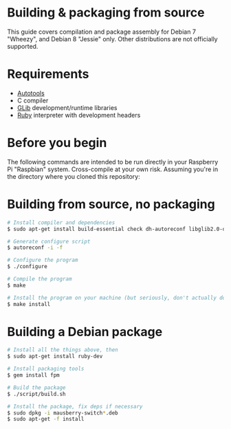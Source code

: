 # Building & packaging from source

This guide covers compilation and package assembly for Debian 7 "Wheezy", and
Debian 8 "Jessie" only. Other distributions are not officially supported.

# Requirements

 - [Autotools][autotools]
 - C compiler
 - [GLib][glib] development/runtime libraries
 - [Ruby][ruby] interpreter with development headers

# Before you begin

The following commands are intended to be run directly in your Raspberry Pi
"Raspbian" system. Cross-compile at your own risk. Assuming you're in the
directory where you cloned this repository:

# Building from source, no packaging

```bash
# Install compiler and dependencies
$ sudo apt-get install build-essential check dh-autoreconf libglib2.0-dev ruby

# Generate configure script
$ autoreconf -i -f

# Configure the program
$ ./configure

# Compile the program
$ make

# Install the program on your machine (but seriously, don't actually do this please)
$ make install
```

# Building a Debian package

```bash
# Install all the things above, then
$ sudo apt-get install ruby-dev

# Install packaging tools
$ gem install fpm

# Build the package
$ ./script/build.sh

# Install the package, fix deps if necessary
$ sudo dpkg -i mausberry-switch*.deb
$ sudo apt-get -f install
```

[autotools]: https://en.wikipedia.org/wiki/GNU_Build_System
[glib]: https://en.wikipedia.org/wiki/GLib
[ruby]: https://www.ruby-lang.org/

